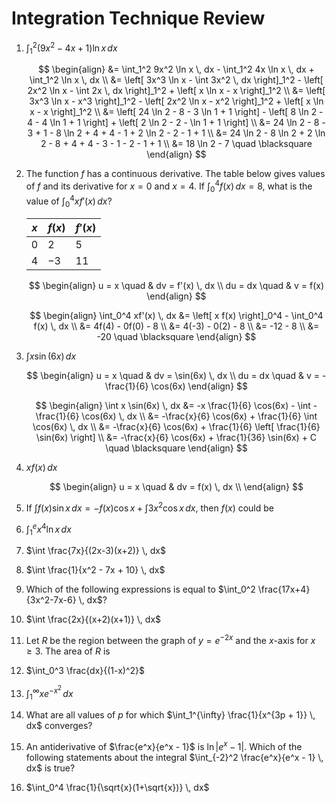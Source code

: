 # Integration Technique Review

1. $\int_1^2 (9x^2 - 4x + 1) \ln x \, dx$

    $$
    \begin{align}
    &= \int_1^2 9x^2 \ln x \, dx - \int_1^2 4x \ln x \, dx + \int_1^2 \ln x \, dx \\
    &= \left[ 3x^3 \ln x - \int 3x^2 \, dx \right]_1^2 - \left[ 2x^2 \ln x - \int 2x \, dx \right]_1^2 + \left[ x \ln x - x \right]_1^2 \\
    &= \left[ 3x^3 \ln x - x^3 \right]_1^2 - \left[ 2x^2 \ln x - x^2 \right]_1^2 + \left[ x \ln x - x \right]_1^2 \\
    &= \left[ 24 \ln 2 - 8 - 3 \ln 1 + 1 \right] - \left[ 8 \ln 2 - 4 - 4 \ln 1 + 1 \right] + \left[ 2 \ln 2 - 2 - \ln 1 + 1 \right] \\
    &= 24 \ln 2 - 8 - 3 + 1 - 8 \ln 2 + 4 + 4 - 1 + 2 \ln 2 - 2 - 1 + 1 \\
    &= 24 \ln 2 - 8 \ln 2 + 2 \ln 2 - 8 + 4 + 4 - 3 - 1 - 2 - 1 + 1 \\
    &= 18 \ln 2 - 7 \quad \blacksquare
    \end{align}
    $$

2. The function $f$ has a continuous derivative. The table below gives values of $f$ and its derivative for $x=0$ and $x=4$. If $\int_0^4 f(x) \, dx = 8$, what is the value of $\int_0^4 xf'(x) \, dx$?

    | $x$ | $f(x)$ | $f'(x)$ |
    |-----|--------|---------|
    | $0$ | $2$    | $5$     |
    | $4$ | $-3$   | $11$    |

    $$
    \begin{align}
    u = x \quad & dv = f'(x) \, dx \\
    du = dx \quad & v = f(x)
    \end{align}
    $$

    $$
    \begin{align}
    \int_0^4 xf'(x) \, dx &= \left[ x f(x) \right]_0^4 - \int_0^4 f(x) \, dx \\
    &= 4f(4) - 0f(0) - 8 \\
    &= 4(-3) - 0(2) - 8 \\
    &= -12 - 8 \\
    &= -20 \quad \blacksquare
    \end{align}
    $$

3. $\int x \sin(6x) \, dx$

    $$
    \begin{align}
    u = x \quad & dv = \sin(6x) \, dx \\
    du = dx \quad & v = -\frac{1}{6} \cos(6x)
    \end{align}
    $$

    $$
    \begin{align}
    \int x \sin(6x) \, dx &= -x \frac{1}{6} \cos(6x) - \int -\frac{1}{6} \cos(6x) \, dx \\
    &= -\frac{x}{6} \cos(6x) + \frac{1}{6} \int \cos(6x) \, dx \\
    &= -\frac{x}{6} \cos(6x) + \frac{1}{6} \left[ \frac{1}{6} \sin(6x) \right] \\
    &= -\frac{x}{6} \cos(6x) + \frac{1}{36} \sin(6x) + C \quad \blacksquare
    \end{align}
    $$

4. $x f(x) \, dx$

    $$
    \begin{align}
    u = x \quad & dv = f(x) \, dx \\
    \end{align}
    $$

5. If $\int f(x) \sin x \, dx = - f(x) \cos x + \int 3x^2 \cos x \, dx$, then $f(x)$ could be
6. $\int_1^e x^4 \ln x \, dx$
7. $\int \frac{7x}{(2x-3)(x+2)} \, dx$
8. $\int \frac{1}{x^2 - 7x + 10} \, dx$
9. Which of the following expressions is equal to $\int_0^2 \frac{17x+4}{3x^2-7x-6} \, dx$?
10. $\int \frac{2x}{(x+2)(x+1)} \, dx$
11. Let $R$ be the region between the graph of $y=e^{-2x}$ and the $x$-axis for $x \geq 3$. The area of $R$ is
12. $\int_0^3 \frac{dx}{(1-x)^2}$
13. $\int_1^{\infty} xe^{-x^2} \, dx$
14. What are all values of $p$ for which $\int_1^{\infty} \frac{1}{x^{3p + 1}} \, dx$ converges?
15. An antiderivative of $\frac{e^x}{e^x - 1}$ is $\ln |e^x - 1|$. Which of the following statements about the integral $\int_{-2}^2 \frac{e^x}{e^x - 1} \, dx$ is true?
16. $\int_0^4 \frac{1}{\sqrt{x}(1+\sqrt{x})} \, dx$